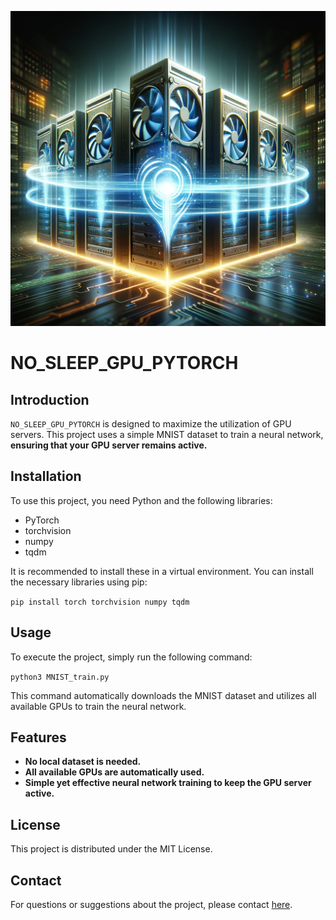 ![GPU Server Concept](gpu_server_concept.png)

# NO_SLEEP_GPU_PYTORCH

## Introduction
`NO_SLEEP_GPU_PYTORCH` is designed to maximize the utilization of GPU servers. 
This project uses a simple MNIST dataset to train a neural network, **ensuring that your GPU server remains active.**

## Installation
To use this project, you need Python and the following libraries:
- PyTorch
- torchvision
- numpy
- tqdm

It is recommended to install these in a virtual environment. 
You can install the necessary libraries using pip:

`pip install torch torchvision numpy tqdm`


## Usage
To execute the project, simply run the following command:

`python3 MNIST_train.py`

This command automatically downloads the MNIST dataset and utilizes all available GPUs to train the neural network.

## Features
- **No local dataset is needed.**
- **All available GPUs are automatically used.**
- **Simple yet effective neural network training to keep the GPU server active.**

## License
This project is distributed under the MIT License.

## Contact
For questions or suggestions about the project, please contact [here](https://github.com/[YourGitHubUsername]/NO_SLEEP_GPU_PYTORCH/issues).



